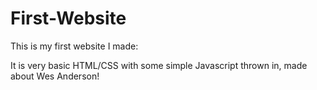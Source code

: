 # First-Website

This is my first website I made:

It is very basic HTML/CSS with some simple Javascript thrown in, made about Wes Anderson!
